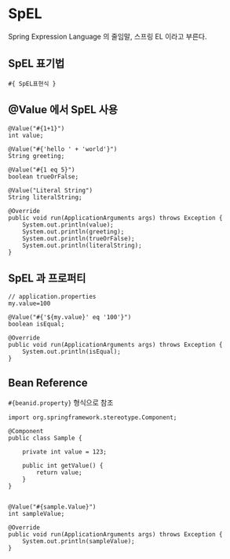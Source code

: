 # SpEL
Spring Expression Language 의 줄임말, 스프링 EL 이라고 부른다.

## SpEL 표기법
```
#{ SpEL표현식 }
```

## @Value 에서 SpEL 사용
```
@Value("#{1+1}")
int value;
 
@Value("#{'hello ' + 'world'}")
String greeting;
 
@Value("#{1 eq 5}")
boolean trueOrFalse;
 
@Value("Literal String")
String literalString;
 
@Override
public void run(ApplicationArguments args) throws Exception {
    System.out.println(value);
    System.out.println(greeting);
    System.out.println(trueOrFalse);
    System.out.println(literalString);
}
```

## SpEL 과 프로퍼티
```
// application.properties
my.value=100

@Value("#{'${my.value}' eq '100'}")
boolean isEqual;
 
@Override
public void run(ApplicationArguments args) throws Exception {
    System.out.println(isEqual);
}
```

## Bean Reference
`#{beanid.property}` 형식으로 참조
```
import org.springframework.stereotype.Component;
 
@Component
public class Sample {
    
    private int value = 123;
 
    public int getValue() {
        return value;
    }
}


@Value("#{sample.Value}")
int sampleValue;
 
@Override
public void run(ApplicationArguments args) throws Exception {
    System.out.println(sampleValue);
}
```